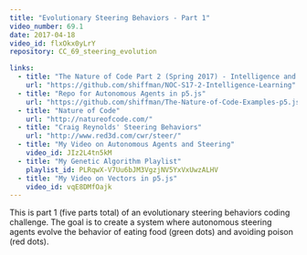 ```yaml
---
title: "Evolutionary Steering Behaviors - Part 1"
video_number: 69.1
date: 2017-04-18
video_id: flxOkx0yLrY
repository: CC_69_steering_evolution

links:
  - title: "The Nature of Code Part 2 (Spring 2017) - Intelligence and Learning"  
    url: "https://github.com/shiffman/NOC-S17-2-Intelligence-Learning"
  - title: "Repo for Autonomous Agents in p5.js"  
    url: "https://github.com/shiffman/The-Nature-of-Code-Examples-p5.js/tree/master/chp06_agents"
  - title: "Nature of Code"  
    url: "http://natureofcode.com/"
  - title: "Craig Reynolds' Steering Behaviors"  
    url: "http://www.red3d.com/cwr/steer/"
  - title: "My Video on Autonomous Agents and Steering"  
    video_id: JIz2L4tn5kM
  - title: "My Genetic Algorithm Playlist"  
    playlist_id: PLRqwX-V7Uu6bJM3VgzjNV5YxVxUwzALHV
  - title: "My Video on Vectors in p5.js"  
    video_id: vqE8DMfOajk
---
```


This is part 1 (five parts total) of an evolutionary steering behaviors coding challenge. The goal is to create a system where autonomous steering agents evolve the behavior of eating food (green dots) and avoiding poison (red dots).
